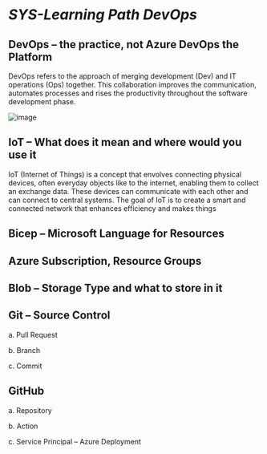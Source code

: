 # ***SYS-Learning Path DevOps***


## DevOps – the practice, not Azure DevOps the Platform

   DevOps refers to the approach of merging development (Dev) and IT operations (Ops) together. This collaboration improves the communication, automates processes and rises the productivity throughout the software development phase.

![image](https://github.com/AlexLPlanB/DevOps/assets/159454517/beab6d23-7cd3-411e-86a5-13bd9f1f2820)

## IoT – What does it mean and where would you use it

IoT (Internet of Things) is a concept that envolves connecting physical devices, often everyday objects like to the internet, enabling them to collect an exchange data. These devices can communicate with each other and can connect to central systems. The goal of IoT is to create a smart and connected network that enhances efficiency and makes things 


## Bicep – Microsoft Language for Resources 

## Azure Subscription, Resource Groups 

## Blob – Storage Type and what to store in it 

## Git – Source Control  

a. Pull Request 

b. Branch 

c. Commit 

## GitHub 

a. Repository 

b. Action 

c. Service Principal – Azure Deployment

